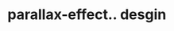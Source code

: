 # parallax-effect.. desgin                                                                                                                                                                                                                                                                                                                                                                                                                                                                                                
